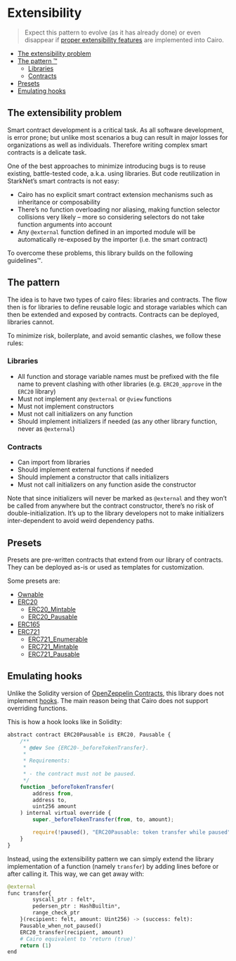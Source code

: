 # Extensibility

> Expect this pattern to evolve (as it has already done) or even disappear if [proper extensibility features](https://community.starknet.io/t/contract-extensibility-pattern/210/11?u=martriay) are implemented into Cairo.

* [The extensibility problem](#the-extensibility-problem)
* [The pattern ™️](#the-pattern)
  * [Libraries](#libraries)
  * [Contracts](#contracts)
* [Presets](#presets)
* [Emulating hooks](#emulating-hooks)

## The extensibility problem

Smart contract development is a critical task. As all software development, is error prone; but unlike most scenarios a bug can result in major losses for organizations as well as individuals. Therefore writing complex smart contracts is a delicate task.

One of the best approaches to minimize introducing bugs is to reuse existing, battle-tested code, a.k.a. using libraries. But code reutilization in StarkNet’s smart contracts is not easy:

- Cairo has no explicit smart contract extension mechanisms such as inheritance or composability
- There’s no function overloading nor aliasing, making function selector collisions very likely – more so considering selectors do not take function arguments into account
- Any `@external` function defined in an imported module will be automatically re-exposed by the importer (i.e. the smart contract)

To overcome these problems, this library builds on the following guidelines™.

## The pattern

The idea is to have two types of cairo files: libraries and contracts. The flow then is for libraries to define reusable logic and storage variables which can then be extended and exposed by contracts. Contracts can be deployed, libraries cannot.

To minimize risk, boilerplate, and avoid semantic clashes, we follow these rules:

### Libraries

- All function and storage variable names must be prefixed with the file name to prevent clashing with other libraries (e.g. `ERC20_approve` in the `ERC20` library)
- Must not implement any `@external` or `@view` functions
- Must not implement constructors
- Must not call initializers on any function
- Should implement initializers if needed (as any other library function, never as `@external`)

### Contracts

- Can import from libraries
- Should implement external functions if needed
- Should implement a constructor that calls initializers
- Must not call initializers on any function aside the constructor

Note that since initializers will never be marked as `@external` and they won’t be called from anywhere but the contract constructor, there’s no risk of double-initialization. It’s up to the library developers not to make initializers inter-dependent to avoid weird dependency paths.

## Presets

Presets are pre-written contracts that extend from our library of contracts. They can be deployed as-is or used as templates for customization.

Some presets are:

- [Ownable](https://github.com/OpenZeppelin/cairo-contracts/blob/main/contracts/Ownable.cairo)
- [ERC20](https://github.com/OpenZeppelin/cairo-contracts/blob/main/contracts/token/ERC20.cairo)
  - [ERC20_Mintable](https://github.com/OpenZeppelin/cairo-contracts/blob/main/contracts/token/ERC20_Mintable.cairo)
  - [ERC20_Pausable](https://github.com/OpenZeppelin/cairo-contracts/blob/main/contracts/token/ERC20_Pausable.cairo)
- [ERC165](https://github.com/OpenZeppelin/cairo-contracts/blob/main/contracts/ERC165.cairo)
- [ERC721](https://github.com/OpenZeppelin/cairo-contracts/blob/main/contracts/token/ERC721.cairo)
  - [ERC721_Enumerable](https://github.com/OpenZeppelin/cairo-contracts/blob/main/contracts/token/ERC721_Enumerable.cairo)
  - [ERC721_Mintable](https://github.com/OpenZeppelin/cairo-contracts/blob/main/contracts/token/ERC721_Mintable.cairo)
  - [ERC721_Pausable](https://github.com/OpenZeppelin/cairo-contracts/blob/main/contracts/token/ERC721_Pausable.cairo)

## Emulating hooks

Unlike the Solidity version of [OpenZeppelin Contracts](https://github.com/OpenZeppelin/openzeppelin-contracts), this library does not implement [hooks](https://docs.openzeppelin.com/contracts/4.x/extending-contracts#using-hooks). The main reason being that Cairo does not support overriding functions.

This is how a hook looks like in Solidity:

```js
abstract contract ERC20Pausable is ERC20, Pausable {
    /**
     * @dev See {ERC20-_beforeTokenTransfer}.
     *
     * Requirements:
     *
     * - the contract must not be paused.
     */
    function _beforeTokenTransfer(
        address from,
        address to,
        uint256 amount
    ) internal virtual override {
        super._beforeTokenTransfer(from, to, amount);

        require(!paused(), "ERC20Pausable: token transfer while paused");
    }
}
```

Instead, using the extensibility pattern we can simply extend the library implementation of a function (namely `transfer`) by adding lines before or after calling it. This way, we can get away with:

```python
@external
func transfer{
        syscall_ptr : felt*, 
        pedersen_ptr : HashBuiltin*,
        range_check_ptr
    }(recipient: felt, amount: Uint256) -> (success: felt):
    Pausable_when_not_paused()
    ERC20_transfer(recipient, amount)
    # Cairo equivalent to 'return (true)'
    return (1)
end
```
